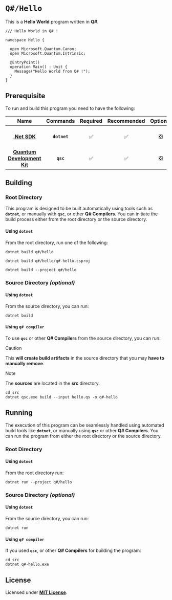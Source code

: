 # `Q#/Hello`

This is a **Hello World** program written in **Q#**.

<div align="left">

``` Q#
/// Hello World in Q# !

namespace Hello {

  open Microsoft.Quantum.Canon;
  open Microsoft.Quantum.Intrinsic;

  @EntryPoint()
  operation Main() : Unit {
    Message("Hello World from Q# !");
  }
}
```

</div>

## Prerequisite

To run and build this program you need to have the following:

<div align="center">

| Name | Commands | Required | Recommended | Optional | Notes |
|:----:|:--------:|:--------:|:-----------:|:--------:|:-----:|
| [**.Net SDK**](https://dotnet.microsoft.com/) | **`dotnet`** | &#9989; | &#9989; | &#10062; | **`sudo apt install dotnet-sdk-5.0`**<br>**`sudo apt install dotnet-sdk-6.0`**<br>**`sudo apt install dotnet-sdk-7.0`**<br>**`sudo apt install dotnet-sdk-8.0`** |
| [**Quantum Development Kit**](https://learn.microsoft.com/en-us/azure/quantum/install-overview-qdk?tabs=tabid-vscode%2Ctabid-dotnetcli#use-q-and-python-with-jupyter-notebooks) | **`qsc`**  | &#9989; | &#9989; | &#10062; | **`dotnet new install Microsoft.Quantum.ProjectTemplates`** |

</div>

## Building

### Root Directory

This program is designed to be built automatically using tools such as **`dotnet`**, or manually with **`qsc`**, or other **Q# Compilers**. You can initiate the build process either from the root directory or the source directory.

#### Using `dotnet`

From the root directory, run one of the following:

```
dotnet build q#/hello
```
```
dotnet build q#/hello/q#-hello.csproj
```
```
dotnet build --project q#/hello
```

### Source Directory _(optional)_

#### Using `dotnet`

From the source directory, you can run:

```
dotnet build
```

#### Using `q# compiler`

To use **`qsc`** or other **Q# Compilers** from the source directory, you can run:

> [!CAUTION]
> This **will create build artifacts** in the source directory that you may **have to manually remove**.

> [!NOTE]
> The **sources** are located in the **src** directory.

```
cd src
dotnet qsc.exe build --input hello.qs -o q#-hello
```

## Running

The execution of this program can be seamlessly handled using automated build tools like **`dotnet`**, or manually  using **`qsc`** or other **Q# Compilers**. You can run the program from either the root directory or the source directory.

### Root Directory

#### Using `dotnet`

From the root directory run:

```
dotnet run --project q#/hello
```

### Source Directory _(optional)_

#### Using `dotnet`

From the source directory, you can run:

```
dotnet run
```

#### Using `q# compiler`

If you used **`qsc`**, or other **Q# Compilers** for building the program:

```
cd src
dotnet q#-hello.exe
```

## License

Licensed under [**MIT License**](LICENSE).
